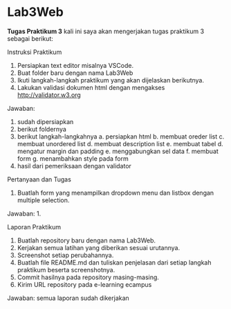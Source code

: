 # Lab3Web

**Tugas Praktikum 3**
kali ini saya akan mengerjakan tugas praktikum 3 sebagai berikut:

Instruksi Praktikum
1. Persiapkan text editor misalnya VSCode.
2. Buat folder baru dengan nama Lab3Web
3. Ikuti langkah-langkah praktikum yang akan dijelaskan berikutnya.
4. Lakukan validasi dokumen html dengan mengakses http://validator.w3.org

Jawaban:
1. sudah dipersiapkan
2. berikut foldernya
3. berikut langkah-langkahnya
a. persiapkan html
b. membuat oreder list
c. membuat unordered list
d. membuat description list
e. membuat tabel
d. mengatur margin dan padding
e. menggabungkan sel data
f. membuat form
g. menambahkan style pada form
4. hasil dari pemeriksaan dengan validator

Pertanyaan dan Tugas
1. Buatlah form yang menampilkan dropdown menu dan listbox dengan multiple selection.

Jawaban:
1. 

Laporan Praktikum
1. Buatlah repository baru dengan nama Lab3Web.
2. Kerjakan semua latihan yang diberikan sesuai urutannya.
3. Screenshot setiap perubahannya.
4. Buatlah file README.md dan tuliskan penjelasan dari setiap langkah praktikum beserta
screenshotnya.
5. Commit hasilnya pada repository masing-masing.
6. Kirim URL repository pada e-learning ecampus

Jawaban:
semua laporan sudah dikerjakan
